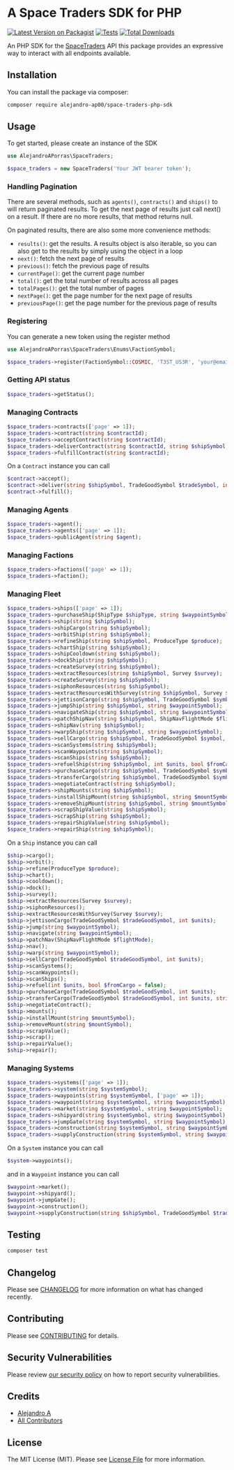 # A Space Traders SDK for PHP

[![Latest Version on Packagist](https://img.shields.io/packagist/v/alejandro-ap00/space-traders-php-sdk.svg?style=flat-square)](https://packagist.org/packages/alejandro-ap00/space-traders-php-sdk)
[![Tests](https://img.shields.io/github/actions/workflow/status/Alejandro-AP00/space-traders-php-sdk/run-tests.yml?branch=main&label=tests&style=flat-square)](https://github.com/Alejandro-AP00/space-traders-php-sdk/actions/workflows/run-tests.yml)
[![Total Downloads](https://img.shields.io/packagist/dt/alejandro-ap00/space-traders-php-sdk.svg?style=flat-square)](https://packagist.org/packages/alejandro-ap00/space-traders-php-sdk)

An PHP SDK for the [SpaceTraders](https://spacetraders.io/) API this package provides an expressive way to interact with
all endpoints available.

## Installation

You can install the package via composer:

```bash
composer require alejandro-ap00/space-traders-php-sdk
```

## Usage

To get started, please create an instance of the SDK

```php
use AlejandroAPorras\SpaceTraders;

$space_traders = new SpaceTraders('Your JWT bearer token');
```

### Handling Pagination

There are several methods, such as `agents()`, `contracts()` and `ships()` to will return paginated results. To
get the next page of results just call next() on a result. If there are no more results, that method returns null.

On paginated results, there are also some more convenience methods:

- `results()`: get the results. A results object is also iterable, so you can also get to the results by simply using
  the
  object in a loop
- `next()`: fetch the next page of results
- `previous()`: fetch the previous page of results
- `currentPage()`: get the current page number
- `total()`: get the total number of results across all pages
- `totalPages()`: get the total number of pages
- `nextPage()`: get the page number for the next page of results
- `previousPage()`: get the page number for the previous page of results

### Registering

You can generate a new token using the register method

```php
use AlejandroAPorras\SpaceTraders\Enums\FactionSymbol;

$space_traders->register(FactionSymbol::COSMIC, 'T3ST_US3R', 'your@email.com')
```

### Getting API status

```php
$space_traders->getStatus();
```

### Managing Contracts

```php
$space_traders->contracts(['page' => 1]);
$space_traders->contract(string $contractId);
$space_traders->acceptContract(string $contractId);
$space_traders->deliverContract(string $contractId, string $shipSymbol, TradeGoodSymbol $tradeSymbol, int $units);
$space_traders->fulfillContract(string $contractId);
```

On a `Contract` instance you can call

```php
$contract->accept();
$contract->deliver(string $shipSymbol, TradeGoodSymbol $tradeSymbol, int $units);
$contract->fulfill();
```

### Managing Agents

```php
$space_traders->agent();
$space_traders->agents(['page' => 1]);
$space_traders->publicAgent(string $agent);
```

### Managing Factions

```php
$space_traders->factions(['page' => 1]);
$space_traders->faction();
```

### Managing Fleet

```php
$space_traders->ships(['page' => 1]);
$space_traders->purchaseShip(ShipType $shipType, string $waypointSymbol);
$space_traders->ship(string $shipSymbol);
$space_traders->shipCargo(string $shipSymbol);
$space_traders->orbitShip(string $shipSymbol);
$space_traders->refineShip(string $shipSymbol, ProduceType $produce);
$space_traders->chartShip(string $shipSymbol);
$space_traders->shipCooldown(string $shipSymbol);
$space_traders->dockShip(string $shipSymbol);
$space_traders->createSurvey(string $shipSymbol);
$space_traders->extractResources(string $shipSymbol, Survey $survey);
$space_traders->createSurvey(string $shipSymbol);
$space_traders->siphonResources(string $shipSymbol);
$space_traders->extractResourcesWithSurvey(string $shipSymbol, Survey $survey);
$space_traders->jettisonCargo(string $shipSymbol, TradeGoodSymbol $symbol, int $units);
$space_traders->jumpShip(string $shipSymbol, string $waypointSymbol);
$space_traders->navigateShip(string $shipSymbol, string $waypointSymbol);
$space_traders->patchShipNav(string $shipSymbol, ShipNavFlightMode $flightMode);
$space_traders->shipNav(string $shipSymbol);
$space_traders->warpShip(string $shipSymbol, string $waypointSymbol);
$space_traders->sellCargo(string $shipSymbol, TradeGoodSymbol $symbol, int $units);
$space_traders->scanSystems(string $shipSymbol);
$space_traders->scanWaypoints(string $shipSymbol);
$space_traders->scanShips(string $shipSymbol);
$space_traders->refuelShip(string $shipSymbol, int $units, bool $fromCargo = false);
$space_traders->purchaseCargo(string $shipSymbol, TradeGoodSymbol $symbol, int $units);
$space_traders->transferCargo(string $shipSymbol, TradeGoodSymbol $symbol, int $units, string $transferShipSymbol);
$space_traders->negotiateContract(string $shipSymbol);
$space_traders->shipMounts(string $shipSymbol);
$space_traders->installShipMount(string $shipSymbol, string $mountSymbol);
$space_traders->removeShipMount(string $shipSymbol, string $mountSymbol);
$space_traders->scrapShipValue(string $shipSymbol);
$space_traders->scrapShip(string $shipSymbol);
$space_traders->repairShipValue(string $shipSymbol);
$space_traders->repairShip(string $shipSymbol);
```

On a `Ship` instance you can call

```php
$ship->cargo();
$ship->orbit();
$ship->refine(ProduceType $produce);
$ship->chart();
$ship->cooldown();
$ship->dock();
$ship->survey();
$ship->extractResources(Survey $survey);
$ship->siphonResources();
$ship->extractResourcesWithSurvey(Survey $survey);
$ship->jettisonCargo(TradeGoodSymbol $tradeGoodSymbol, int $units);
$ship->jump(string $waypointSymbol);
$ship->navigate(string $waypointSymbol);
$ship->patchNav(ShipNavFlightMode $flightMode);
$ship->nav();
$ship->warp(string $waypointSymbol);
$ship->sellCargo(TradeGoodSymbol $tradeGoodSymbol, int $units);
$ship->scanSystems();
$ship->scanWaypoints();
$ship->scanShips();
$ship->refuel(int $units, bool $fromCargo = false);
$ship->purchaseCargo(TradeGoodSymbol $tradeGoodSymbol, int $units);
$ship->transferCargo(TradeGoodSymbol $tradeGoodSymbol, int $units, string $transferShipSymbol);
$ship->negotiateContract();
$ship->mounts();
$ship->installMount(string $mountSymbol);
$ship->removeMount(string $mountSymbol);
$ship->scrapValue();
$ship->scrap();
$ship->repairValue();
$ship->repair();

```

### Managing Systems

```php
$space_traders->systems(['page' => 1]);
$space_traders->system(string $systemSymbol);
$space_traders->waypoints(string $systemSymbol, ['page' => 1]);
$space_traders->waypoint(string $systemSymbol, string $waypointSymbol);
$space_traders->market(string $systemSymbol, string $waypointSymbol);
$space_traders->shipyard(string $systemSymbol, string $waypointSymbol);
$space_traders->jumpGate(string $systemSymbol, string $waypointSymbol);
$space_traders->construction(string $systemSymbol, string $waypointSymbol);
$space_traders->supplyConstruction(string $systemSymbol, string $waypointSymbol, string $shipSymbol, TradeGoodSymbol $tradeSymbol, int $units);
```

On a `System` instance you can call

```php
$system->waypoints();
```

and in a `Waypoint` instance you can call

```php
$waypoint->market();
$waypoint->shipyard();
$waypoint->jumpGate();
$waypoint->construction();
$waypoint->supplyConstruction(string $shipSymbol, TradeGoodSymbol $tradeSymbol, int $units);
```

## Testing

```bash
composer test
```

## Changelog

Please see [CHANGELOG](CHANGELOG.md) for more information on what has changed recently.

## Contributing

Please see [CONTRIBUTING](https://github.com/spatie/.github/blob/main/CONTRIBUTING.md) for details.

## Security Vulnerabilities

Please review [our security policy](../../security/policy) on how to report security vulnerabilities.

## Credits

- [Alejandro A](https://github.com/Alejandro-AP00)
- [All Contributors](../../contributors)

## License

The MIT License (MIT). Please see [License File](LICENSE.md) for more information.
